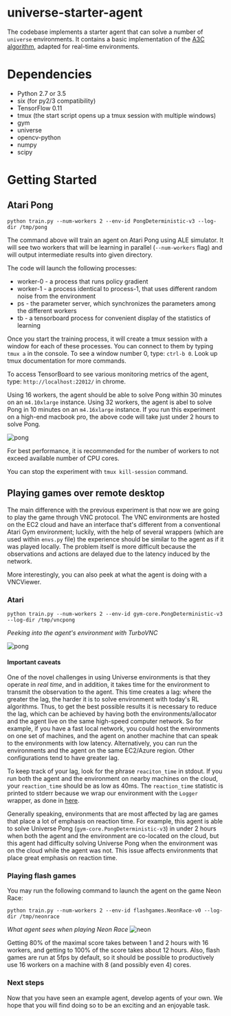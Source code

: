 # universe-starter-agent

The codebase implements a starter agent that can solve a number of `universe` environments.
It contains a basic implementation of the [A3C algorithm](https://arxiv.org/abs/1602.01783), adapted for real-time environments.

# Dependencies

* Python 2.7 or 3.5
* six (for py2/3 compatibility)
* TensorFlow 0.11
* tmux (the start script opens up a tmux session with multiple windows)
* gym
* universe
* opencv-python
* numpy
* scipy

# Getting Started

## Atari Pong

`python train.py --num-workers 2 --env-id PongDeterministic-v3 --log-dir /tmp/pong`

The command above will train an agent on Atari Pong using ALE simulator.
It will see two workers that will be learning in parallel (`--num-workers` flag) and will output intermediate results into given directory.

The code will launch the following processes:
* worker-0 - a process that runs policy gradient
* worker-1 - a process identical to process-1, that uses different random noise from the environment
* ps - the parameter server, which synchronizes the parameters among the different workers
* tb - a tensorboard process for convenient display of the statistics of learning

Once you start the training process, it will create a tmux session with a window for each of these processes. You can connect to them by typing `tmux a` in the console.
To see a window number 0, type: `ctrl-b 0`. Look up tmux documentation for more commands.

To access TensorBoard to see various monitoring metrics of the agent, type: `http://localhost:22012/` in chrome.

Using 16 workers, the agent should be able to solve Pong within 30 minutes on an `m4.10xlarge` instance.
Using 32 workers, the agent is abel to solve Pong in 10 minutes on an `m4.16xlarge` instance.
If you run this experiment on a high-end macbook pro, the above code will take just under 2 hours to solve Pong.

![pong](https://github.com/openai/universe-starter-agent/raw/master/imgs/tb_pong.png "Pong")

For best performance, it is recommended for the number of workers to not exceed available number of CPU cores.

You can stop the experiment with `tmux kill-session` command.

## Playing games over remote desktop

The main difference with the previous experiment is that now we are going to play the game through VNC protocol.
The VNC environments are hosted on the EC2 cloud and have an interface that's different from a conventional Atari Gym
environment;  luckily, with the help of several wrappers (which are used within `envs.py` file)
the experience should be similar to the agent as if it was played locally. The problem itself is more difficult
because the observations and actions are delayed due to the latency induced by the network.

More interestingly, you can also peek at what the agent is doing with a VNCViewer.

### Atari

`python train.py --num-workers 2 --env-id gym-core.PongDeterministic-v3 --log-dir /tmp/vncpong`

_Peeking into the agent's environment with TurboVNC_

![pong](https://github.com/openai/universe-starter-agent/raw/master/imgs/vnc_pong.png "Pong over VNC")

#### Important caveats

One of the novel challenges in using Universe environments is that
they operate in *real time*, and in addition, it takes time for the
environment to transmit the observation to the agent.  This time
creates a lag: where the greater the lag, the harder it is to solve
environment with today's RL algorithms.  Thus, to get the best
possible results it is necessary to reduce the lag, which can be
achieved by having both the environments/allocator and the agent live
on the same high-speed computer network.  So for example, if you have
a fast local network, you could host the environments on one set of
machines, and the agent on another machine that can speak to the
environments with low latency.  Alternatively, you can run the
environments and the agent on the same EC2/Azure region.  Other configurations
tend to have greater lag.

To keep track of your lag, look for the phrase `reaciton_time` in stdout.  If you run both the agent
and the environment on nearby machines on the cloud, your `reaction_time` should be as low as 40ms.
The `reaction_time` statistic is printed to stderr because we wrap our environment with the `Logger` wrapper,
as done in [here](<https://github.com/openai/universe-starter-agent/blob/master/envs.py#L32>).

Generally speaking, environments that are most affected by lag are
games that place a lot of emphasis on reaction time.  For example, this
agent is able to solve Universe Pong (`gym-core.PongDeterministic-v3`)
in under 2 hours when both the agent and the environment
are co-located on the cloud, but this agent had difficulty solving
Universe Pong when the environment was on the cloud while the agent
was not.  This issue affects environments that place great emphasis on
reaction time.

### Playing flash games

You may run the following command to launch the agent on the game Neon Race:

`python train.py --num-workers 2 --env-id flashgames.NeonRace-v0 --log-dir /tmp/neonrace`

_What agent sees when playing Neon Race_
![neon](https://github.com/openai/universe-starter-agent/raw/master/imgs/neon_race.png "Neon Race")

Getting 80% of the maximal score takes between 1 and 2 hours with 16 workers, and getting to 100% of the score
takes about 12 hours.  Also, flash games are run at 5fps by default, so it should be possible to productively
use 16 workers on a machine with 8 (and possibly even 4) cores. 



### Next steps

Now that you have seen an example agent, develop agents of your own.  We hope that you will find
doing so to be an exciting and an enjoyable task.

